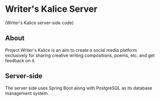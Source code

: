 # Writer's Kalice Server
(Writer's Kalice server-side code)

## About
Project Writer's Kalice is an aim to create a social media platform exclusively for sharing creative writing compositions, poems, etc. and get feedback on it.

## Server-side
The server side uses Spring Boot along with PostgreSQL as its database management system.
